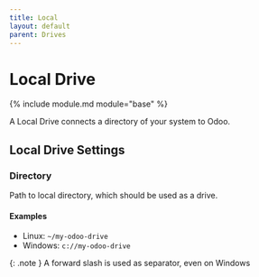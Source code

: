 ```yaml
---
title: Local
layout: default
parent: Drives
---
```


# Local Drive

{% include module.md module="base" %}

A Local Drive connects a directory of your system to Odoo.

## Local Drive Settings

### Directory

Path to local directory, which should be used as a drive.

#### Examples 
- Linux: `~/my-odoo-drive` 
- Windows: `c://my-odoo-drive`

{: .note }
A forward slash is used as separator, even on Windows